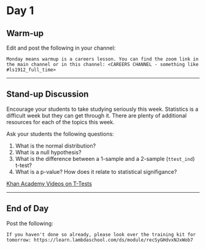 # Day 1

## Warm-up
Edit and post the following in your channel:
```
Monday means warmup is a careers lesson. You can find the zoom link in the main channel or in this channel: <CAREERS CHANNEL - something like #ls1912_full_time>
```


---


## Stand-up Discussion
Encourage your students to take studying seriously this week. Statistics is a difficult week but they can get through it. There are plenty of additional resources for each of the topics this week.

Ask your students the following questions:
1. What is the normal distribution?
2. What is a null hypothesis?
3. What is the difference between a 1-sample and a 2-sample (`ttest_ind`) t-test?
4. What is a p-value? How does it relate to statistical signifigance?

[Khan Academy Videos on T-Tests](https://www.khanacademy.org/math/ap-statistics/two-sample-inference/two-sample-t-test-means/v/alternative-hypothesis-for-2-sample-t-test)


---


## End of Day
Post the following:
```
If you haven't done so already, please look over the training kit for tomorrow: https://learn.lambdaschool.com/ds/module/recSyGHdvxNJxWob7
```
